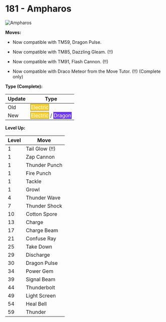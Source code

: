 # 181 - Ampharos
![][181]

**Moves:**

 - Now compatible with TM59, Dragon Pulse.

 - Now compatible with TM85, Dazzling Gleam. (!!)

 - Now compatible with TM91, Flash Cannon. (!!)

 - Now compatible with Draco Meteor from the Move Tutor. (!!) (Complete only)

**Type (Complete):**

Update | Type
---    | ---
Old    | <span style="color:white; background:#F8D030; border: 1px solid #A1871F">Electric</span>
New    | <span style="color:white; background:#F8D030; border: 1px solid #A1871F">Electric</span> / <span style="color:white; background:#7038F8; border: 1px solid #4924A1">Dragon</span>

**Level Up:**

Level | Move
---   | ---
  1   | Tail Glow (!!)
  1   | Zap Cannon
  1   | Thunder Punch
  1   | Fire Punch
  1   | Tackle
  1   | Growl
  4   | Thunder Wave
  7   | Thunder Shock
 10   | Cotton Spore
 13   | Charge
 17   | Charge Beam
 21   | Confuse Ray
 25   | Take Down
 29   | Discharge
 30   | Dragon Pulse
 34   | Power Gem
 39   | Signal Beam
 44   | Thunderbolt
 49   | Light Screen
 54   | Heal Bell
 59   | Thunder



[181]: https://raw.githubusercontent.com/PokeAPI/sprites/master/sprites/pokemon/181.png "Ampharos"
